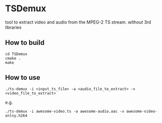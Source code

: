 # TSDemux
tool to extract video and audio from the MPEG-2 TS stream. without 3rd libraries

## How to build
```
cd TSDemux
cmake .
make
```

## How to use
```
./ts-demux -i <input_ts_file> -a <audio_file_to_extract> -v <video_file_to_extract>
```
e.g.
```
./ts-demux -i awesome-video.ts -a awesome-audio.aac -v awesome-video-onlny.h264
```
